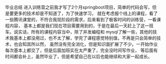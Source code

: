 毕业总结
      进入训练营之前我才写了2个月springboot项目，简单的代码会写，但是要更多的技术却是不知道了，为了快速学习，
就在考虑报个线上的课程，看了一些腾讯课堂的，不符合我现阶段的需求，后来看到了极客时间的训练营，一看课程内容，
基本上都是我们现在项目需要用到的，于是在最后一天赶上了这一班车。说实话，所有的课程内容当中，除了并发编程和
mysql了解一些，其他的技术我基本上都没用过，也不太了解，学完了课程感觉特别值，不再是只会简单的技术，也会知其所以然，
虽然没有完全消化，但是知识面扩展了不少。一开始作业每次基本上都交了，但是后面加班实在太严重了，完全没时间写作业，
等后面有时间都会补上，虽然毕业了，但是希望自己在以后也能继续和大家一起成长。
